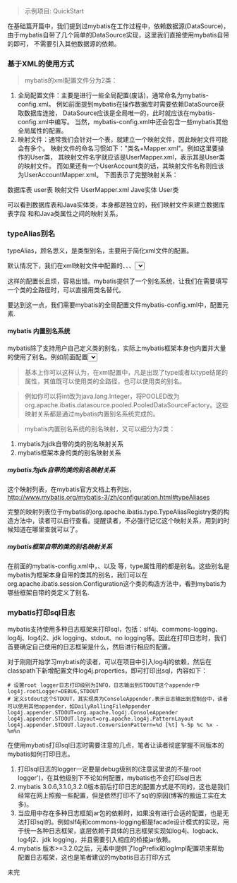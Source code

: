 > 示例项目: QuickStart

在基础篇开篇中，我们提到过mybatis在工作过程中，依赖数据源(DataSource)，
由于mybatis自带了几个简单的DataSource实现，这里我们直接使用mybatis自带的即可，
不需要引入其他数据源的依赖。

### 基于XML的使用方式

> mybatis的xml配置文件分为2类：

1. 全局配置文件：主要是进行一些全局配置(废话)，通常命名为mybatis-config.xml。
例如前面提到mybatis在操作数据库时需要依赖DataSource获取数据库连接，
DataSource应该是全局唯一的，此时就应该在mybatis-config.xml中编写。
当然，mybatis-config.xml中还会包含一些mybatis其他全局属性的配置。
2. 映射文件：通常我们会针对一个表，就建立一个映射文件，因此映射文件可能会有多个。
映射文件的命名习惯如下："类名+Mapper.xml"。例如这里要操作的User类，
其映射文件名字就应该是UserMapper.xml，表示其是User类的映射文件。
而如果还有一个UserAccount类的话，其映射文件名称则应该为UserAccountMapper.xml。
下图表示了完整映射关系： 

数据库表				user表
映射文件 			UserMapper.xml
Jave实体				User类

可以看到数据库表和Java实体类，本身都是独立的，我们映射文件来建立数据库表字段
和和Java类属性之间的映射关系。

### typeAlias别名

typeAlias，顾名思义，是类型别名，主要用于简化xml文件的配置。

默认情况下，我们在xml映射文件中配置的<insert>、<update>、<delete>、<select>元素，parameterType或resultType属性都必须指定类的全路径。

这样的配置长且烦，容易出错。mybatis提供了一个别名系统，让我们在需要填写一个类的全路径时，可以直接用类名替代。

要达到这一点，我们需要mybatis的全局配置文件mybatis-config.xml中，配置<typeAliases>元素.

#### mybatis 内置别名系统

mybatis除了支持用户自己定义类的别名，实际上mybatis框架本身也内置并大量的使用了别名。例如前面配置<select>元素中，其parameterType属性值为"int"；在mybatis-config.xml中配置的<transactionManager type="MANAGED" />、以及  <dataSource type="POOLED">等，type属性用的都是别名。

> 基本上你可以这样认为，在xml配置中，凡是出现了type或者以type结尾的属性，其值既可以使用类的全路径，也可以使用类的别名。

> 例如你可以将int改为java.lang.Integer，将POOLED改为org.apache.ibatis.datasource.pooled.PooledDataSourceFactory。这些映射关系都是通过mybatis内置别名系统完成的。

> mybatis内置别名系统的别名映射，又可以细分为2类：

1. mybatis为jdk自带的类的别名映射关系
2. mybatis框架本身的类的别名映射关系

##### mybatis为jdk自带的类的别名映射关系

这个映射列表，在mybatis官方文档上有列出，http://www.mybatis.org/mybatis-3/zh/configuration.html#typeAliases

完整的映射列表位于mybatis的org.apache.ibatis.type.TypeAliasRegistry类的构造方法中，读者可以自行查看。提醒读者，不必强行记忆这个映射关系，用到的时候知道在哪里查就可以了。

##### mybatis框架自带的类的别名映射关系

在前面的mybatis-config.xml中，<transactionManager type="MANAGED" />、以及  <dataSource type="POOLED">等，type属性用的都是别名。这些别名是mybatis为框架本身自带的类其的别名，我们可以在org.apache.ibatis.session.Configuration这个类的构造方法中，看到mybatis为哪些框架自带的类定义了别名.

### mybatis打印sql日志

mybatis支持使用多种日志框架来打印sql，包括：slf4j、commons-logging、log4j、log4j2、jdk logging、stdout、no logging等。因此在打印日志时，我们首要确定自己使用的日志框架是什么，然后进行相应的配置。

对于刚刚开始学习mybatis的读者，可以在项目中引入log4j的依赖，然后在classpath下新增配置文件log4j.properties，即可打印出sql，内容如下：

```
# 设置root logger日志打印级别为INFO，日志输出到STDOUT这个appender中
log4j.rootLogger=DEBUG,STDOUT
# 定义stdout这个STDOUT，其实现类为ConsoleAppender.表示日志输出到控制台中，读者可以使用其他appender，如DailyRollingFileAppender
log4j.appender.STDOUT=org.apache.log4j.ConsoleAppender
log4j.appender.STDOUT.layout=org.apache.log4j.PatternLayout
log4j.appender.STDOUT.layout.ConversionPattern=%d [%t] %-5p %c %x - %m%n
```

在使用mybatis打印sql日志时需要注意的几点，笔者让读者彻底掌握不同版本的mybatis如何打印日志。

1. 打印sql日志的logger一定要是debug级别的(注意这里说的不是root logger')，在其他级别下不论如何配置，mybatis也不会打印sql日志
2. mybatis 3.0.6,3.1.0,3.2.0版本前后打印日志的配置方式是不同的，这也是我们经常在网上照搬一些配置，但是依然打印不了sql的原因(博客的搬运工实在太多)。
3. 当应用中存在多种日志框架jar包的依赖时，如果没有进行合适的配置，也是无法打印sql的。例如slf4j和commons-logging都是facade设计模式的实现，用于统一各种日志框架，底层依赖于具体的日志框架实现如log4j、logback、log4j2、jdk logging，并且需要引入相应的桥接jar依赖。
4. mybatis 版本>=3.2.0之后，<settings>元素中提供了logPrefix和logImpl配置项来帮助配置日志框架，这也是笔者建议的mybatis日志打印方式

未完

